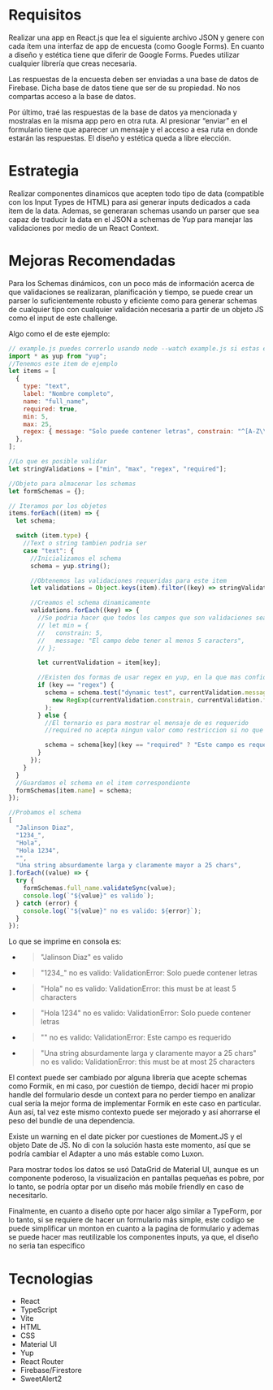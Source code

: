 # Requisitos

Realizar una app en React.js que lea el siguiente archivo JSON y genere con cada ítem una interfaz de app de encuesta (como Google Forms).
En cuanto a diseño y estética tiene que diferir de Google Forms. Puedes utilizar cualquier librería que creas necesaria.

Las respuestas de la encuesta deben ser enviadas a una base de datos de Firebase.
Dicha base de datos tiene que ser de su propiedad. No nos compartas acceso a la base de datos.

Por último, traé las respuestas de la base de datos ya mencionada y mostralas en la misma app pero en otra ruta. Al presionar “enviar” en el formulario tiene que aparecer un mensaje y el acceso a esa ruta en donde estarán las respuestas. El diseño y estética queda a libre elección.

# Estrategia

Realizar componentes dinamicos que acepten todo tipo de data (compatible con los Input Types de HTML) para asi generar inputs dedicados a cada item de la data. Ademas, se generaran schemas usando un parser que sea capaz de traducir la data en el JSON a schemas de Yup para manejar las validaciones por medio de un React Context.

# Mejoras Recomendadas

Para los Schemas dinámicos, con un poco más de información acerca de que validaciones se realizaran, planificación y tiempo, se puede crear un parser lo suficientemente robusto y eficiente como para generar schemas de cualquier tipo con cualquier validación necesaria a partir de un objeto JS como el input de este challenge.

Algo como el de este ejemplo:

```js
// example.js puedes correrlo usando node --watch example.js si estas en node 18
import * as yup from "yup";
//Tenemos este item de ejemplo
let items = [
  {
    type: "text",
    label: "Nombre completo",
    name: "full_name",
    required: true,
    min: 5,
    max: 25,
    regex: { message: "Solo puede contener letras", constrain: "^[A-Z\\s]+$", flags: "gi" },
  },
];

//Lo que es posible validar
let stringValidations = ["min", "max", "regex", "required"];

//Objeto para almacenar los schemas
let formSchemas = {};

// Iteramos por los objetos
items.forEach((item) => {
  let schema;

  switch (item.type) {
    //Text o string tambien podria ser
    case "text": {
      //Inicializamos el schema
      schema = yup.string();

      //Obtenemos las validaciones requeridas para este item
      let validations = Object.keys(item).filter((key) => stringValidations.includes(key));

      //Creamos el schema dinamicamente
      validations.forEach((key) => {
        //Se podria hacer que todos los campos que son validaciones sean asi:
        // let min = {
        //   constrain: 5,
        //   message: "El campo debe tener al menos 5 caracters",
        // };

        let currentValidation = item[key];

        //Existen dos formas de usar regex en yup, en la que mas confio es usando el metodo test
        if (key == "regex") {
          schema = schema.test("dynamic test", currentValidation.message, (value) =>
            new RegExp(currentValidation.constrain, currentValidation.flags).test(value)
          );
        } else {
          //El ternario es para mostrar el mensaje de es requerido
          //required no acepta ningun valor como restriccion si no que toma el mensaje directamente

          schema = schema[key](key == "required" ? "Este campo es requerido" : currentValidation);
        }
      });
    }
  }
  //Guardamos el schema en el item correspondiente
  formSchemas[item.name] = schema;
});

//Probamos el schema
[
  "Jalinson Diaz",
  "1234_",
  "Hola",
  "Hola 1234",
  "",
  "Una string absurdamente larga y claramente mayor a 25 chars",
].forEach((value) => {
  try {
    formSchemas.full_name.validateSync(value);
    console.log(`"${value}" es valido`);
  } catch (error) {
    console.log(`"${value}" no es valido: ${error}`);
  }
});
```

Lo que se imprime en consola es:

- > "Jalinson Diaz" es valido
- > "1234\_" no es valido: ValidationError: Solo puede contener letras
- > "Hola" no es valido: ValidationError: this must be at least 5 characters
- > "Hola 1234" no es valido: ValidationError: Solo puede contener letras
- > "" no es valido: ValidationError: Este campo es requerido
- > "Una string absurdamente larga y claramente mayor a 25 chars" no es valido: ValidationError: this must be at most 25 characters

El context puede ser cambiado por alguna librería que acepte schemas como Formik, en mi caso, por cuestión de tiempo, decidí hacer mi propio handle del formulario desde un context para no perder tiempo en analizar cual sería la mejor forma de implementar Formik en este caso en particular. Aun así, tal vez este mismo contexto puede ser mejorado y así ahorrarse el peso del bundle de una dependencia.

Existe un warning en el date picker por cuestiones de Moment.JS y el objeto Date de JS. No di con la solución hasta este momento, así que se podría cambiar el Adapter a uno más estable como Luxon.

Para mostrar todos los datos se usó DataGrid de Material UI, aunque es un componente poderoso, la visualización en pantallas pequeñas es pobre, por lo tanto, se podría optar por un diseño más mobile friendly en caso de necesitarlo.

Finalmente, en cuanto a diseño opte por hacer algo similar a TypeForm, por lo tanto, si se requiere de hacer un formulario más simple, este codigo se puede simplificar un monton en cuanto a la pagina de formulario y ademas se puede hacer mas reutilizable los componentes inputs, ya que, el diseño no seria tan especifico

# Tecnologias

- React
- TypeScript
- Vite
- HTML
- CSS
- Material UI
- Yup
- React Router
- Firebase/Firestore
- SweetAlert2
